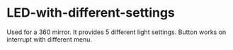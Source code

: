 # LED-with-different-settings
 Used for a 360 mirror. It provides 5 different light settings. Button works on interrupt with different menu.
